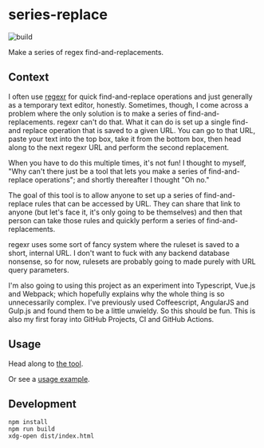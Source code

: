 # series-replace

![build](https://github.com/rossjrw/series-replace/workflows/build/badge.svg)

Make a series of regex find-and-replacements.

## Context

I often use [regexr](https://regexr.com/) for quick find-and-replace operations
and just generally as a temporary text editor, honestly. Sometimes, though, I
come across a problem where the only solution is to make a series of
find-and-replacements. regexr can't do that. What it can do is set up a single
find-and replace operation that is saved to a given URL. You can go to that
URL, paste your text into the top box, take it from the bottom box, then head
along to the next regexr URL and perform the second replacement.

When you have to do this multiple times, it's not fun! I thought to myself,
"Why can't there just be a tool that lets you make a series of find-and-replace
operations"; and shortly thereafter I thought "Oh no."

The goal of this tool is to allow anyone to set up a series of find-and-replace
rules that can be accessed by URL. They can share that link to anyone (but
let's face it, it's only going to be themselves) and then that person can take
those rules and quickly perform a series of find-and-replacements.

regexr uses some sort of fancy system where the ruleset is saved to a short,
internal URL. I don't want to fuck with any backend database nonsense, so for
now, rulesets are probably going to made purely with URL query parameters.

I'm also going to using this project as an experiment into Typescript, Vue.js
and Webpack; which hopefully explains why the whole thing is so unnecessarily
complex. I've previously used Coffeescript, AngularJS and Gulp.js and found
them to be a little unwieldy. So this should be fun. This is also my first
foray into GitHub Projects, CI and GitHub Actions.

## Usage

Head along to [the tool](https://rossjrw.github.io/series-replace).

Or see a [usage example](https://rossjrw.github.io/series-replace?i=Paste%20the%20text%20you%20want%20replaced%20here.&f=%5E.%28.%29%5Ba-z%5D%2A%5Cs.%28he%29%5Cs%28%5Cw%2A%29.%2A%3F%28%5Ber%5D%7B2%7D%28.%29%5Ba-z%5D%2Bd%29&r=T%242%20%244%20%243%20will%20%241p%245e%241r).

## Development

```shell
npm install
npm run build
xdg-open dist/index.html
```
